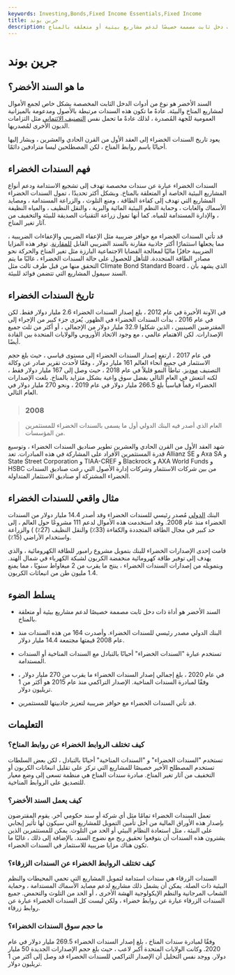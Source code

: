 ```yaml
---
keywords: Investing,Bonds,Fixed Income Essentials,Fixed Income
title: جرين بوند
description: السند الأخضر عبارة عن أداة ذات دخل ثابت مصممة خصيصًا لدعم مشاريع بيئية أو متعلقة بالمناخ.
---
```


# جرين بوند
## ما هو السند الأخضر؟

السند الأخضر هو نوع من أدوات الدخل الثابت المخصصة بشكل خاص لجمع الأموال لمشاريع المناخ والبيئة. عادةً ما تكون هذه السندات مرتبطة بالأصول ومدعومة بالميزانية العمومية للجهة المُصدرة ، لذلك عادةً ما تحمل نفس [التصنيف الائتماني](/bondrating) مثل التزامات الديون الأخرى لمُصدريها.

يعود تاريخ السندات الخضراء إلى العقد الأول من القرن الحادي والعشرين ، ويشار إليها أحيانًا باسم روابط المناخ ، لكن المصطلحين ليسا مترادفين دائمًا.

## فهم السندات الخضراء

السندات الخضراء عبارة عن سندات مخصصة تهدف إلى تشجيع الاستدامة ودعم أنواع المشاريع البيئية الخاصة أو المتعلقة بالمناخ. وبشكل أكثر تحديدًا ، تمول السندات الخضراء المشاريع التي تهدف إلى كفاءة الطاقة ، ومنع التلوث ، والزراعة المستدامة ، ومصايد الأسماك والغابات ، وحماية النظم البيئية المائية والبرية ، والنقل النظيف ، والمياه النظيفة ، والإدارة المستدامة للمياه. كما أنها تمول زراعة التقنيات الصديقة للبيئة والتخفيف من آثار تغير المناخ.

قد تأتي السندات الخضراء مع حوافز ضريبية مثل الإعفاء الضريبي والإعفاءات الضريبية ، مما يجعلها استثمارًا أكثر جاذبية مقارنة بالسند الضريبي القابل [للمقارنة](/taxablebond). توفر هذه المزايا الضريبية حافزًا ماليًا لمعالجة القضايا الاجتماعية البارزة مثل تغير المناخ والحركة نحو مصادر الطاقة المتجددة. للتأهل للحصول على حالة السندات الخضراء ، غالبًا ما يتم التحقق منها من قبل طرف ثالث مثل Climate Bond Standard Board ، الذي يشهد بأن السند سيمول المشاريع التي تتضمن فوائد للبيئة.

## تاريخ السندات الخضراء

في الآونة الأخيرة في عام 2012 ، بلغ إصدار السندات الخضراء 2.6 مليار دولار فقط. لكن في عام 2016 ، بدأت السندات الخضراء في الظهور. يُعزى جزء كبير من الإجراء إلى المقترضين الصينيين ، الذين شكلوا 32.9 مليار دولار من الإجمالي ، أو أكثر من ثلث جميع الإصدارات. لكن الاهتمام عالمي ، مع وجود الاتحاد الأوروبي والولايات المتحدة بين القادة أيضًا.

في عام 2017 ، ارتفع إصدار السندات الخضراء إلى مستوى قياسي ، حيث بلغ حجم الاستثمار في جميع أنحاء العالم 161 مليار دولار ، وفقًا لأحدث تقرير صادر عن وكالة التصنيف [موديز](/moodys). تباطأ النمو قليلاً في عام 2018 ، حيث وصل إلى 167 مليار دولار فقط ، لكنه انتعش في العام التالي بفضل سوق واعية بشكل متزايد بالمناخ. بلغت الإصدارات الخضراء رقماً قياسياً بلغ 266.5 مليار دولار في عام 2019 ، ونحو 270 مليار دولار في العام التالي.

> ### 2008

> العام الذي أصدر فيه البنك الدولي أول ما يسمى بالسندات الخضراء للمستثمرين من المؤسسات.

>

شهد العقد الأول من القرن الحادي والعشرين تطوير صناديق السندات الخضراء ، وتوسيع قدرة المستثمرين الأفراد على المشاركة في هذه المبادرات. تعد Allianz SE و Axa SA و State Street Corporation و TIAA-CREF و Blackrock و AXA World Funds و HSBC من بين شركات الاستثمار وشركات إدارة الأصول التي رعت صناديق السندات الخضراء المشتركة أو صناديق الاستثمار المتداولة.

## مثال واقعي للسندات الخضراء

البنك [الدولي](/worldbank) مُصدر رئيسي للسندات الخضراء وقد أصدر 14.4 مليار دولار من السندات الخضراء منذ عام 2008. وقد استخدمت هذه الأموال لدعم 111 مشروعًا حول العالم ، إلى حد كبير في مجال الطاقة المتجددة والكفاءة (33٪) والنقل النظيف (27٪) ) والزراعة واستخدام الأراضي (15٪).

قامت إحدى الإصدارات الخضراء للبنك بتمويل مشروع رامبور للطاقة الكهرومائية ، والذي يهدف إلى توفير طاقة كهرومائية منخفضة الكربون لشبكة الكهرباء في شمال الهند. وبتمويله من إصدارات السندات الخضراء ، ينتج ما يقرب من 2 ميغاواط سنويًا ، مما يمنع 1.4 مليون طن من انبعاثات الكربون.

## يسلط الضوء

- السند الأخضر هو أداة ذات دخل ثابت مصممة خصيصًا لدعم مشاريع بيئية أو متعلقة بالمناخ.

- البنك الدولي مصدر رئيسي للسندات الخضراء. وأصدرت 164 من هذه السندات منذ عام 2008 قيمتها مجتمعة 14.4 مليار دولار.

- تستخدم عبارة "السندات الخضراء" أحيانًا بالتبادل مع السندات المناخية أو السندات المستدامة.

- في عام 2020 ، بلغ إجمالي إصدار السندات الخضراء ما يقرب من 270 مليار دولار ، وفقًا لمبادرة السندات المناخية. الإصدار التراكمي منذ عام 2015 هو أكثر من 1 تريليون دولار.

- قد تأتي السندات الخضراء مع حوافز ضريبية لتعزيز جاذبيتها للمستثمرين.

## التعليمات

### كيف تختلف الروابط الخضراء عن روابط المناخ؟

تستخدم "السندات الخضراء" و "السندات المناخية" أحيانًا بالتبادل ، لكن بعض السلطات تستخدم المصطلح الأخير خصيصًا للمشاريع التي تركز على تقليل انبعاثات الكربون أو التخفيف من آثار تغير المناخ. مبادرة سندات المناخ هي منظمة تسعى إلى وضع معيار للتصديق على الروابط المناخية.

### كيف يعمل السند الأخضر؟

تعمل السندات الخضراء تمامًا مثل أي شركة أو سند حكومي آخر. يقوم المقترضون بإصدار هذه الأوراق المالية من أجل تأمين التمويل للمشاريع التي سيكون لها تأثير إيجابي على البيئة ، مثل استعادة النظام البيئي أو الحد من التلوث. يمكن للمستثمرين الذين يشترون هذه السندات أن يتوقعوا تحقيق ربح مع نضوج السند. بالإضافة إلى ذلك ، غالبًا ما تكون هناك مزايا ضريبية للاستثمار في السندات الخضراء.

### كيف تختلف الروابط الخضراء عن السندات الزرقاء؟

السندات الزرقاء هي سندات استدامة لتمويل المشاريع التي تحمي المحيطات والنظم البيئية ذات الصلة. يمكن أن يشمل ذلك مشاريع لدعم مصايد الأسماك المستدامة ، وحماية الشعاب المرجانية والنظم الإيكولوجية الهشة الأخرى ، أو الحد من التلوث والتحمض. جميع السندات الزرقاء عبارة عن روابط خضراء ، ولكن ليست كل السندات الخضراء عبارة عن روابط زرقاء.

### ما حجم سوق السندات الخضراء؟

وفقًا لمبادرة سندات المناخ ، بلغ إصدار السندات الخضراء 269.5 مليار دولار في عام 2020. وكانت الولايات المتحدة أكبر لاعب ، حيث بلغ حجم الإصدارات الجديدة 50 مليار دولار. ووجد نفس التحليل أن الإصدار التراكمي للسندات الخضراء قد وصل إلى أكثر من 1 تريليون دولار.

